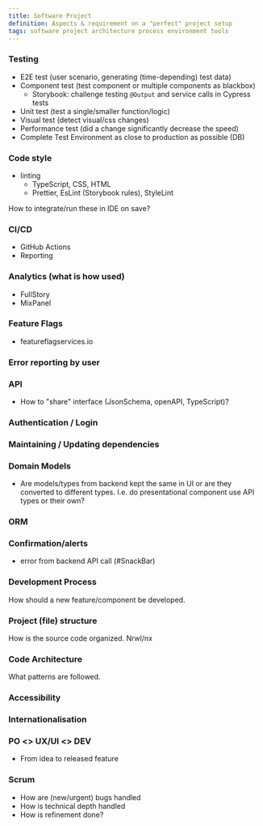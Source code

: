 ```yaml
---
title: Software Project
definition: Aspects & requirement on a "perfect" project setup
tags: software project architecture process environment tools
---
```


### Testing

- E2E test (user scenario, generating (time-depending) test data)
- Component test (test component or multiple components as blackbox)
  - Storybook: challenge testing `@Output` and service calls in Cypress tests
- Unit test (test a single/smaller function/logic)
- Visual test (detect visual/css changes)
- Performance test (did a change significantly decrease the speed)
- Complete Test Environment as close to production as possible (DB)

### Code style

- linting
  - TypeScript, CSS, HTML
  - Prettier, EsLint (Storybook rules), StyleLint

How to integrate/run these in IDE on save?

### CI/CD

- GitHub Actions
- Reporting

### Analytics (what is how used)

- FullStory
- MixPanel

### Feature Flags

- featureflagservices.io

### Error reporting by user

### API

- How to "share" interface (JsonSchema, openAPI, TypeScript)?

### Authentication / Login

### Maintaining / Updating dependencies

### Domain Models

- Are models/types from backend kept the same in UI or are they converted to
  different types. I.e. do presentational component use API types or their own?

### ORM

### Confirmation/alerts

- error from backend API call (#SnackBar)

### Development Process

How should a new feature/component be developed.

### Project (file) structure

How is the source code organized. Nrwl/nx

### Code Architecture

What patterns are followed.

### Accessibility

### Internationalisation

### PO <> UX/UI <> DEV

- From idea to released feature

### Scrum

- How are (new/urgent) bugs handled
- How is technical depth handled
- How is refinement done?
